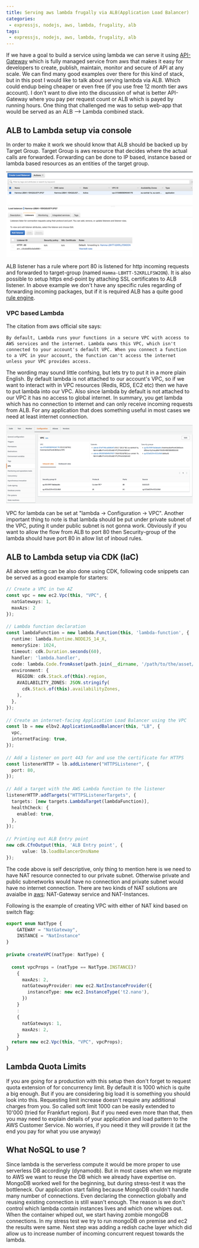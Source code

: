 ```yaml
---
title: Serving aws lambda frugally via ALB(Application Load Balancer)
categories:
 - expressjs, nodejs, aws, lambda, frugality, alb
tags:
 - expressjs, nodejs, aws, lambda, frugality, alb
---
```


If we have a goal to build a service using lambda we can serve it using [API-Gateway](https://aws.amazon.com/api-gateway/) which is fully managed service from aws that makes it easy for developers to create, publish, maintain, monitor and secure of API at any scale. We can find many good examples over there for this kind of stack, but in this post I would like to talk about serving lambda via ALB. Which could endup being cheaper or even free (if you use free 12 month tier aws account). I don't want to dive into the discussion of what is better API-Gateway where you pay per request count or ALB which is payed by running hours. One thing that challenged me was to setup web-app that would be served as an ALB --> Lambda combined stack.

## ALB to Lambda setup via console

In order to make it work we should know that ALB should be backed up by Target Group. Target Group is aws resource that decides where the actual calls are forwarded. Forwarding can be done to IP based, instance based or lambda based resources as an entities of the target group.

![ALB Listener](/assets/2021/12/alb-images/alb-listener.png)

ALB listener has a rule where port 80 is listened for http incoming requests and forwarded to target-group (named `Hamma-LBHTT-52KRLLFSW2ON`). It is also possible to setup https end-point by attaching SSL certificates to ALB listener. In above example we don't have any specific rules regarding of forwarding incoming packages, but if it is required ALB has a quite good [rule engine](https://docs.aws.amazon.com/elasticloadbalancing/latest/application/listener-update-rules.html).

### VPC based Lambda

The citation from aws official site says:
```
By default, Lambda runs your functions in a secure VPC with access to AWS services and the internet. Lambda owns this VPC, which isn't connected to your account's default VPC. When you connect a function to a VPC in your account, the function can't access the internet unless your VPC provides access.
```

The wording may sound little confsing, but lets try to put it in a more plain English. By default lambda is not attached to our account's VPC, so if we want to interact with in VPC resources (Redis, RDS, EC2 etc) then we have to put lambda into our VPC. Also since lambda by default is not attached to our VPC it has no access to global internet. In summary, you get lambda which has no connection to internet and can only receive incoming requests from ALB. For any application that does something useful in most cases we need at least internet connection. 

![VPC-settings-of-lambda](/assets/2021/12/alb-images/vpc-settings-of-lambda.png)

VPC for lambda can be set at "lambda -> Configuration -> VPC". Another important thing to note is that lambda should be put under private subnet of the VPC, puting it under public subnet is not gonna work. Obviously if you want to allow the flow from ALB to port 80 then Security-group of the lambda should have port 80 in allow list of inboud rules.

## ALB to Lambda setup via CDK (IaC)

All above setting can be also done using CDK, following code snippets can be served as a good example for starters:

```typescript
// Create a VPC in two AZ
const vpc = new ec2.Vpc(this, "VPC", {
  natGateways: 1,
  maxAzs: 2
});

// Lambda function declaration
const lambdaFunction = new lambda.Function(this, 'lambda-function', {
  runtime: lambda.Runtime.NODEJS_14_X,
  memorySize: 1024,
  timeout: cdk.Duration.seconds(60),
  handler: 'lambda.handler',
  code: lambda.Code.fromAsset(path.join(__dirname, '/path/to/the/asset/folder/')),
  environment: {
    REGION: cdk.Stack.of(this).region,
    AVAILABILITY_ZONES: JSON.stringify(
      cdk.Stack.of(this).availabilityZones,
    ),
  },
});

// Create an internet-facing Application Load Balancer using the VPC
const lb = new elbv2.ApplicationLoadBalancer(this, "LB", {
  vpc,
  internetFacing: true,
});

// Add a listener on port 443 for and use the certificate for HTTPS
const listenerHTTP = lb.addListener("HTTPSListener", {
  port: 80,
});

// Add a target with the AWS Lambda function to the listener
listenerHTTP.addTargets("HTTPSListenerTargets", {
  targets: [new targets.LambdaTarget(lambdaFunction)],
  healthCheck: {
    enabled: true,
  },
});

// Printing out ALB Entry point
new cdk.CfnOutput(this, 'ALB Entry point', {
      value: lb.loadBalancerDnsName
});
```

The code above is self descriptive, only thing to mention here is we need to have NAT resource connected to our private subnet. Otherwise private and public subnetworks would have no connection and private subnet would have no internet connection. There are two kinds of NAT solutions are avaialbe in [aws](https://docs.aws.amazon.com/vpc/latest/userguide/vpc-nat-comparison.html): NAT-Gateway service and NAT-Instances.

Following is the example of creating VPC with either of NAT kind based on switch flag:

```typescript
export enum NatType {
    GATEWAY = "NatGateway",
    INSTANCE = "NatInstance"
}

private createVPC(natType: NatType) {

  const vpcProps = (natType == NatType.INSTANCE)? 
    {
      maxAzs: 2,
      natGatewayProvider: new ec2.NatInstanceProvider({
        instanceType: new ec2.InstanceType('t2.nano'),
      })
    }
    : 
    {
      natGateways: 1,
      maxAzs: 2,
    }    
  return new ec2.Vpc(this, "VPC", vpcProps);
}
```

## Lambda Quota Limits

If you are going for a production with this setup then don't forget to request quota extension of for concurrency limit. By default it is 1000 which is quite a big enough. But if you are considering big load it is something you should look into this. Requesting limit increase doesn't require any additional charges from you. So called soft limit 1000 can be easily extended to 10'000 (tried for Frankfurt region). But if you need even more than that, then you may need to explain details of your application and load pattern to the AWS Customer Service. No worries, if you need it they will provide it (at the end you pay for what you use anyway)

## What NoSQL to use ?

Since lambda is the serverless compute it would be more proper to use serverless DB accordingly (dynamodb). But in most cases when we migrate to AWS we want to reuse the DB which we already have expertise on. MongoDB worked well for the beginning, but during stress-test it was the bottleneck. Our application start failing because MongoDB couldn't handle many number of connections. Even declaring the connection globally and reusing existing connection is still wasn't enough. The reason is we don't control which lambda contain instances lives and which one whipes out. When the container whiped out, we start having zombie mongoDB connections. In my stress test we try to run mongoDB on premise and ec2 the results were same. Next step was adding a redish cache layer which did allow us to increase number of incoming concurrent request towards the lambda.
